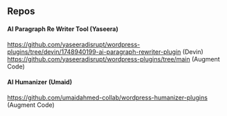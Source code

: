 ## Repos

#### AI Paragraph Re Writer Tool (Yaseera)
https://github.com/yaseeradisrupt/wordpress-plugins/tree/devin/1748940199-ai-paragraph-rewriter-plugin (Devin)
https://github.com/yaseeradisrupt/wordpress-plugins/tree/main (Augment Code)


#### AI Humanizer (Umaid)
https://github.com/umaidahmed-collab/wordpress-humanizer-plugins (Augment Code)
